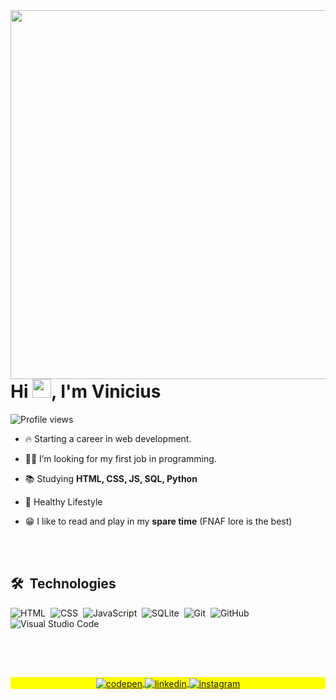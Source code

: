 <img align="right" height="590em" src="https://raw.githubusercontent.com/gist/Vinicius-Pepi/62511efaa04882967ec4ec279d6bdc5a/raw/1c4e7c2dd937c4c24d2ca1a235f94b5db5d023d2/gistprofile.svg"/>
<h1 align="left">Hi <img src="https://raw.githubusercontent.com/kaueMarques/kaueMarques/master/hi.gif" height="30px">, I'm Vinicius</h1>
<p align="left"> <img src="https://komarev.com/ghpvc/?username=Vinicius-Pepi&color=yellow" alt="Profile views" /> </p>

- 🔥 Starting a career in web development.

- 🕵️‍♀️ I’m looking for my first job in programming.

- 📚 Studying **HTML, CSS, JS, SQL, Python**

- 💪 Healthy Lifestyle

- 😁 I like to read and play in my **spare time** (FNAF lore is the best)



<br><br>

## 🛠 &nbsp;Technologies

![HTML](https://img.shields.io/badge/-HTML-05122A?style=flat&logo=HTML5)&nbsp;
![CSS](https://img.shields.io/badge/-CSS-05122A?style=flat&logo=CSS3&logoColor=1572B6)&nbsp;
![JavaScript](https://img.shields.io/badge/-JavaScript-05122A?style=flat&logo=javascript)&nbsp;
![SQLite](https://img.shields.io/badge/-SQLite-05122A?style=flat&logo=sqlite)&nbsp;
![Git](https://img.shields.io/badge/-Git-05122A?style=flat&logo=git)&nbsp;
![GitHub](https://img.shields.io/badge/-GitHub-05122A?style=flat&logo=github)&nbsp;
![Visual Studio Code](https://img.shields.io/badge/-Visual%20Studio%20Code-05122A?style=flat&logo=visual-studio-code&logoColor=007ACC)&nbsp;


<br><br>

##

<p align="center" style="background:yellow">
<a href="https://codepen.io/Vinicius-Pepi" target="_blank">
  <img align="center" src="https://img.shields.io/badge/-ViniciusPepi-05122A?style=flat&logo=codepen" alt="codepen"/>
</a>

<a href="https://linkedin.com/in/vinicius-pepi" target="_blank">
  <img align="center" src="https://img.shields.io/badge/-ViniciusPepi-05122A?style=flat&logo=linkedin" alt="linkedin"/>
</a>

<a href="https://instagram.com/Vinicius_Pepi" target="_blank">
 <img align="center" src="https://img.shields.io/badge/-ViniciusPepi-05122A?style=flat&logo=instagram" alt="instagram"/>
</a>
</p>
